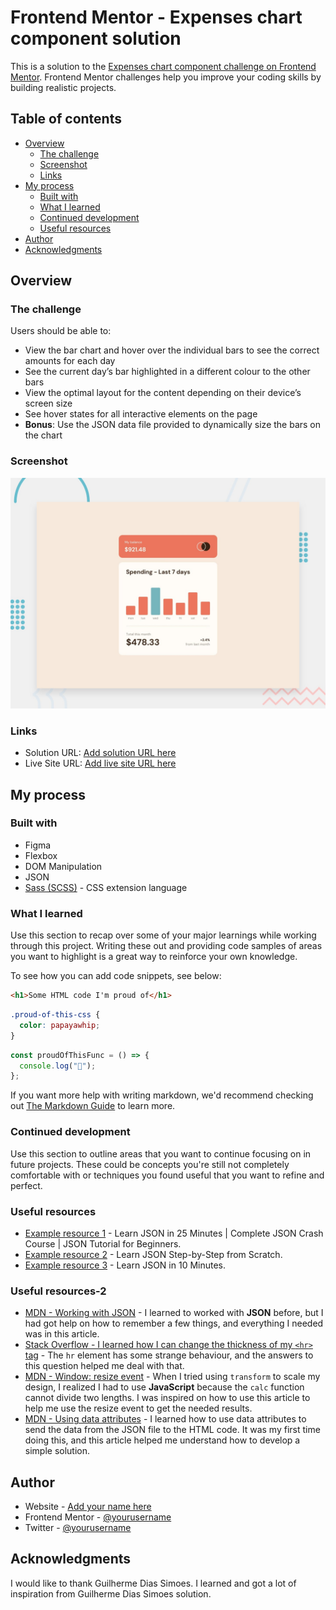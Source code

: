 # Frontend Mentor - Expenses chart component solution

This is a solution to the [Expenses chart component challenge on Frontend Mentor](https://www.frontendmentor.io/challenges/expenses-chart-component-e7yJBUdjwt). Frontend Mentor challenges help you improve your coding skills by building realistic projects.

## Table of contents

- [Overview](#overview)
  - [The challenge](#the-challenge)
  - [Screenshot](#screenshot)
  - [Links](#links)
- [My process](#my-process)
  - [Built with](#built-with)
  - [What I learned](#what-i-learned)
  - [Continued development](#continued-development)
  - [Useful resources](#useful-resources)
- [Author](#author)
- [Acknowledgments](#acknowledgments)

## Overview

### The challenge

Users should be able to:

- View the bar chart and hover over the individual bars to see the correct amounts for each day
- See the current day’s bar highlighted in a different colour to the other bars
- View the optimal layout for the content depending on their device’s screen size
- See hover states for all interactive elements on the page
- **Bonus**: Use the JSON data file provided to dynamically size the bars on the chart

### Screenshot

![](./design/desktop-preview.jpg)

### Links

- Solution URL: [Add solution URL here](https://github.com/gladstone28/expenses-chart-component-FEM)
- Live Site URL: [Add live site URL here](https://gladstone28.github.io/expenses-chart-component-FEM/)

## My process

### Built with

- Figma
- Flexbox
- DOM Manipulation
- JSON
- [Sass (SCSS)](https://styled-components.com/) - CSS extension language

### What I learned

Use this section to recap over some of your major learnings while working through this project. Writing these out and providing code samples of areas you want to highlight is a great way to reinforce your own knowledge.

To see how you can add code snippets, see below:

```html
<h1>Some HTML code I'm proud of</h1>
```

```css
.proud-of-this-css {
  color: papayawhip;
}
```

```js
const proudOfThisFunc = () => {
  console.log("🎉");
};
```

If you want more help with writing markdown, we'd recommend checking out [The Markdown Guide](https://www.markdownguide.org/) to learn more.

### Continued development

Use this section to outline areas that you want to continue focusing on in future projects. These could be concepts you're still not completely comfortable with or techniques you found useful that you want to refine and perfect.

### Useful resources

- [Example resource 1](https://www.youtube.com/watch?v=6OhMbf2v_jI) - Learn JSON in 25 Minutes | Complete JSON Crash Course | JSON Tutorial for Beginners.
- [Example resource 2](https://www.youtube.com/watch?v=9t3vMi95z2w) - Learn JSON Step-by-Step from Scratch.
- [Example resource 3](https://www.youtube.com/watch?v=iiADhChRriM) - Learn JSON in 10 Minutes.

### Useful resources-2

- [MDN - Working with JSON](https://developer.mozilla.org/en-US/docs/Learn/JavaScript/Objects/JSON) - I learned to worked with **JSON** before, but I had got help on how to remember a few things, and everything I needed was in this article.
- [Stack Overflow - I learned how I can change the thickness of my `<hr>` tag](https://stackoverflow.com/questions/4151743/how-can-i-change-the-thickness-of-my-hr-tag) - The `hr` element has some strange behaviour, and the answers to this question helped me deal with that.
- [MDN - Window: resize event](https://developer.mozilla.org/en-US/docs/Web/API/Window/resize_event) - When I tried using `transform` to scale my design, I realized I had to use **JavaScript** because the `calc` function cannot divide two lengths. I was inspired on how to use this article to help me use the resize event to get the needed results.
- [MDN - Using data attributes](https://developer.mozilla.org/en-US/docs/Learn/HTML/Howto/Use_data_attributes) - I learned how to use data attributes to send the data from the JSON file to the HTML code. It was my first time doing this, and this article helped me understand how to develop a simple solution.

## Author

- Website - [Add your name here](https://gladstonerose.tech)
- Frontend Mentor - [@yourusername](https://www.frontendmentor.io/profile/gladstone28)
- Twitter - [@yourusername](https://www.twitter.com/gladdyus)

## Acknowledgments

I would like to thank Guilherme Dias Simoes. I learned and got a lot of inspiration from Guilherme Dias Simoes solution.
